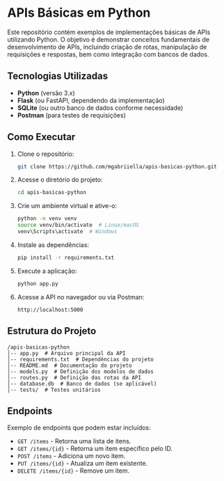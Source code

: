 # APIs Básicas em Python

Este repositório contém exemplos de implementações básicas de APIs utilizando Python. O objetivo é demonstrar conceitos fundamentais de desenvolvimento de APIs, incluindo criação de rotas, manipulação de requisições e respostas, bem como integração com bancos de dados.

## Tecnologias Utilizadas

- **Python** (versão 3.x)
- **Flask** (ou FastAPI, dependendo da implementação)
- **SQLite** (ou outro banco de dados conforme necessidade)
- **Postman** (para testes de requisições)

## Como Executar

1. Clone o repositório:
   ```sh
   git clone https://github.com/mgabriiella/apis-basicas-python.git
   ```
2. Acesse o diretório do projeto:
   ```sh
   cd apis-basicas-python
   ```
3. Crie um ambiente virtual e ative-o:
   ```sh
   python -m venv venv
   source venv/bin/activate  # Linux/macOS
   venv\Scripts\activate  # Windows
   ```
4. Instale as dependências:
   ```sh
   pip install -r requirements.txt
   ```
5. Execute a aplicação:
   ```sh
   python app.py
   ```
6. Acesse a API no navegador ou via Postman:
   ```
   http://localhost:5000
   ```

## Estrutura do Projeto

```
/apis-basicas-python
│-- app.py  # Arquivo principal da API
│-- requirements.txt  # Dependências do projeto
│-- README.md  # Documentação do projeto
│-- models.py  # Definição dos modelos de dados
│-- routes.py  # Definição das rotas da API
│-- database.db  # Banco de dados (se aplicável)
│-- tests/  # Testes unitários
```

## Endpoints

Exemplo de endpoints que podem estar incluídos:

- `GET /items` - Retorna uma lista de itens.
- `GET /items/{id}` - Retorna um item específico pelo ID.
- `POST /items` - Adiciona um novo item.
- `PUT /items/{id}` - Atualiza um item existente.
- `DELETE /items/{id}` - Remove um item.



